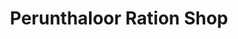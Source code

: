 ---
title: "Perunthaloor Ration Shop"
url: /triprangode/perunthaloor-ration-shop/
shop: office supplies
---